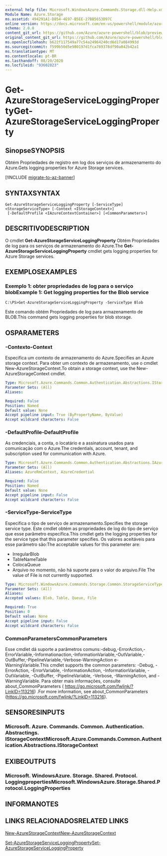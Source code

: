 ```yaml
---
external help file: Microsoft.WindowsAzure.Commands.Storage.dll-Help.xml
Module Name: Azure.Storage
ms.assetid: 494291A1-D854-4E97-B5EE-27BB5653D97C
online version: https://docs.microsoft.com/en-us/powershell/module/azure.storage/get-azurestorageserviceloggingproperty
schema: 2.0.0
content_git_url: https://github.com/Azure/azure-powershell/blob/preview/src/Storage/Commands.Storage/help/Get-AzureStorageServiceLoggingProperty.md
original_content_git_url: https://github.com/Azure/azure-powershell/blob/preview/src/Storage/Commands.Storage/help/Get-AzureStorageServiceLoggingProperty.md
ms.openlocfilehash: b622f117549a77c54a24964240cd6d17a084993d
ms.sourcegitcommit: f599b50d5e980197d1fca769378df90a842b42a1
ms.translationtype: MT
ms.contentlocale: pt-BR
ms.lasthandoff: 08/20/2020
ms.locfileid: "93602823"
---
```

# <span data-ttu-id="4b3c3-101">Get-AzureStorageServiceLoggingProperty</span><span class="sxs-lookup"><span data-stu-id="4b3c3-101">Get-AzureStorageServiceLoggingProperty</span></span>

## <span data-ttu-id="4b3c3-102">Sinopse</span><span class="sxs-lookup"><span data-stu-id="4b3c3-102">SYNOPSIS</span></span>
<span data-ttu-id="4b3c3-103">Obtém Propriedades de registro em log dos serviços de armazenamento do Azure.</span><span class="sxs-lookup"><span data-stu-id="4b3c3-103">Gets logging properties for Azure Storage services.</span></span>

[!INCLUDE [migrate-to-az-banner](../../includes/migrate-to-az-banner.md)]

## <span data-ttu-id="4b3c3-104">SYNTAX</span><span class="sxs-lookup"><span data-stu-id="4b3c3-104">SYNTAX</span></span>

```
Get-AzureStorageServiceLoggingProperty [-ServiceType] <StorageServiceType> [-Context <IStorageContext>]
 [-DefaultProfile <IAzureContextContainer>] [<CommonParameters>]
```

## <span data-ttu-id="4b3c3-105">DESCRITIVO</span><span class="sxs-lookup"><span data-stu-id="4b3c3-105">DESCRIPTION</span></span>
<span data-ttu-id="4b3c3-106">O cmdlet **Get-AzureStorageServiceLoggingProperty** Obtém Propriedades de log para os serviços de armazenamento do Azure.</span><span class="sxs-lookup"><span data-stu-id="4b3c3-106">The **Get-AzureStorageServiceLoggingProperty** cmdlet gets logging properties for Azure Storage services.</span></span>

## <span data-ttu-id="4b3c3-107">EXEMPLOS</span><span class="sxs-lookup"><span data-stu-id="4b3c3-107">EXAMPLES</span></span>

### <span data-ttu-id="4b3c3-108">Exemplo 1: obter propriedades de log para o serviço blob</span><span class="sxs-lookup"><span data-stu-id="4b3c3-108">Example 1: Get logging properties for the Blob service</span></span>
```
C:\PS>Get-AzureStorageServiceLoggingProperty -ServiceType Blob
```

<span data-ttu-id="4b3c3-109">Este comando obtém Propriedades de log para armazenamento de BLOB.</span><span class="sxs-lookup"><span data-stu-id="4b3c3-109">This command gets logging properties for blob storage.</span></span>

## <span data-ttu-id="4b3c3-110">OS</span><span class="sxs-lookup"><span data-stu-id="4b3c3-110">PARAMETERS</span></span>

### <span data-ttu-id="4b3c3-111">-Contexto</span><span class="sxs-lookup"><span data-stu-id="4b3c3-111">-Context</span></span>
<span data-ttu-id="4b3c3-112">Especifica um contexto de armazenamento do Azure.</span><span class="sxs-lookup"><span data-stu-id="4b3c3-112">Specifies an Azure storage context.</span></span>
<span data-ttu-id="4b3c3-113">Para obter um contexto de armazenamento, use o cmdlet New-AzureStorageContext.</span><span class="sxs-lookup"><span data-stu-id="4b3c3-113">To obtain a storage context, use the New-AzureStorageContext cmdlet.</span></span>

```yaml
Type: Microsoft.Azure.Commands.Common.Authentication.Abstractions.IStorageContext
Parameter Sets: (All)
Aliases:

Required: False
Position: Named
Default value: None
Accept pipeline input: True (ByPropertyName, ByValue)
Accept wildcard characters: False
```

### <span data-ttu-id="4b3c3-114">-DefaultProfile</span><span class="sxs-lookup"><span data-stu-id="4b3c3-114">-DefaultProfile</span></span>
<span data-ttu-id="4b3c3-115">As credenciais, a conta, o locatário e a assinatura usados para comunicação com o Azure.</span><span class="sxs-lookup"><span data-stu-id="4b3c3-115">The credentials, account, tenant, and subscription used for communication with Azure.</span></span>

```yaml
Type: Microsoft.Azure.Commands.Common.Authentication.Abstractions.IAzureContextContainer
Parameter Sets: (All)
Aliases: AzureRmContext, AzureCredential

Required: False
Position: Named
Default value: None
Accept pipeline input: False
Accept wildcard characters: False
```

### <span data-ttu-id="4b3c3-116">-ServiceType</span><span class="sxs-lookup"><span data-stu-id="4b3c3-116">-ServiceType</span></span>
<span data-ttu-id="4b3c3-117">Especifica o tipo de serviço de armazenamento.</span><span class="sxs-lookup"><span data-stu-id="4b3c3-117">Specifies the storage service type.</span></span>
<span data-ttu-id="4b3c3-118">Este cmdlet obtém as propriedades de log do tipo de serviço que esse parâmetro especifica.</span><span class="sxs-lookup"><span data-stu-id="4b3c3-118">This cmdlet gets the logging properties for the service type that this parameter specifies.</span></span>
<span data-ttu-id="4b3c3-119">Os valores aceitáveis para esse parâmetro são:</span><span class="sxs-lookup"><span data-stu-id="4b3c3-119">The acceptable values for this parameter are:</span></span>
- <span data-ttu-id="4b3c3-120">Irregular</span><span class="sxs-lookup"><span data-stu-id="4b3c3-120">Blob</span></span> 
- <span data-ttu-id="4b3c3-121">TableName</span><span class="sxs-lookup"><span data-stu-id="4b3c3-121">Table</span></span>
- <span data-ttu-id="4b3c3-122">Coloca</span><span class="sxs-lookup"><span data-stu-id="4b3c3-122">Queue</span></span>
- <span data-ttu-id="4b3c3-123">Arquivo no momento, não há suporte para o valor do arquivo.</span><span class="sxs-lookup"><span data-stu-id="4b3c3-123">File The value of File is not currently supported.</span></span>

```yaml
Type: Microsoft.WindowsAzure.Commands.Storage.Common.StorageServiceType
Parameter Sets: (All)
Aliases:
Accepted values: Blob, Table, Queue, File

Required: True
Position: 0
Default value: None
Accept pipeline input: False
Accept wildcard characters: False
```

### <span data-ttu-id="4b3c3-124">CommonParameters</span><span class="sxs-lookup"><span data-stu-id="4b3c3-124">CommonParameters</span></span>
<span data-ttu-id="4b3c3-125">Esse cmdlet dá suporte a parâmetros comuns:-debug,-ErrorAction,-ErrorVariable,-Informationaction,-InformationVariable,-OutVariable,-OutBuffer,-PipelineVariable,-Verbose-WarningAction e-WarningVariable.</span><span class="sxs-lookup"><span data-stu-id="4b3c3-125">This cmdlet supports the common parameters: -Debug, -ErrorAction, -ErrorVariable, -InformationAction, -InformationVariable, -OutVariable, -OutBuffer, -PipelineVariable, -Verbose, -WarningAction, and -WarningVariable.</span></span> <span data-ttu-id="4b3c3-126">Para obter mais informações, consulte about_CommonParameters ( https://go.microsoft.com/fwlink/?LinkID=113216) .</span><span class="sxs-lookup"><span data-stu-id="4b3c3-126">For more information, see about_CommonParameters (https://go.microsoft.com/fwlink/?LinkID=113216).</span></span>

## <span data-ttu-id="4b3c3-127">SENSORES</span><span class="sxs-lookup"><span data-stu-id="4b3c3-127">INPUTS</span></span>

### <span data-ttu-id="4b3c3-128">Microsoft. Azure. Commands. Common. Authentication. Abstractings. IStorageContext</span><span class="sxs-lookup"><span data-stu-id="4b3c3-128">Microsoft.Azure.Commands.Common.Authentication.Abstractions.IStorageContext</span></span>

## <span data-ttu-id="4b3c3-129">EXIBE</span><span class="sxs-lookup"><span data-stu-id="4b3c3-129">OUTPUTS</span></span>

### <span data-ttu-id="4b3c3-130">Microsoft. WindowsAzure. Storage. Shared. Protocol. Loggingproperties</span><span class="sxs-lookup"><span data-stu-id="4b3c3-130">Microsoft.WindowsAzure.Storage.Shared.Protocol.LoggingProperties</span></span>

## <span data-ttu-id="4b3c3-131">INFORMA</span><span class="sxs-lookup"><span data-stu-id="4b3c3-131">NOTES</span></span>

## <span data-ttu-id="4b3c3-132">LINKS RELACIONADOS</span><span class="sxs-lookup"><span data-stu-id="4b3c3-132">RELATED LINKS</span></span>

[<span data-ttu-id="4b3c3-133">New-AzureStorageContext</span><span class="sxs-lookup"><span data-stu-id="4b3c3-133">New-AzureStorageContext</span></span>](./New-AzureStorageContext.md)

[<span data-ttu-id="4b3c3-134">Set-AzureStorageServiceLoggingProperty</span><span class="sxs-lookup"><span data-stu-id="4b3c3-134">Set-AzureStorageServiceLoggingProperty</span></span>](./Set-AzureStorageServiceLoggingProperty.md)


